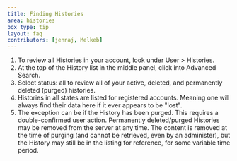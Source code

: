 ```yaml
---
title: Finding Histories
area: histories
box_type: tip
layout: faq
contributors: [jennaj, Melkeb]
---
```



1. To review all Histories in your account, look under User > Histories.
2. At the top of the History list in the middle panel, click into Advanced Search.
3. Select status: all to review all of your active, deleted, and permanently deleted (purged) histories.
4. Histories in all states are listed for registered accounts. Meaning one will always find their data here if it ever appears to be "lost".
5. The exception can be if the History has been purged. This requires a double-confirmed user action. Permanently deleted/purged Histories may be removed from the server at any time. The content is removed at the time of purging (and cannot be retrieved, even by an administer), but the History may still be in the listing for reference, for some variable time period.
